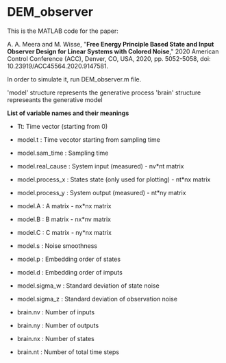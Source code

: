 # DEM_observer

This is the MATLAB code for the paper: 

A. A. Meera and M. Wisse, "**Free Energy Principle Based State and Input Observer Design for Linear Systems with Colored Noise**," 2020 American Control Conference (ACC), Denver, CO, USA, 2020, pp. 5052-5058, doi: 10.23919/ACC45564.2020.9147581.


In order to simulate it, run DEM_observer.m file.

'model' structure represents the generative process 
'brain' structure represeants the generative model

**List of variable names and their meanings**

 * Tt:                Time vector (starting from 0)
 * model.t :          Time vecotor starting from sampling time
 * model.sam_time :   Sampling time
 * model.real_cause :  System input (measured) - nv*nt matrix
 * model.process_x :  States state (only used for plotting) - nt*nx matrix
 * model.process_y :  System output (measured)    - nt*ny matrix
 * model.A        :   A matrix - nx*nx matrix
 * model.B        :   B matrix - nx*nv matrix
 * model.C        :   C matrix - ny*nx matrix
 * model.s        :   Noise smoothness
 * model.p       :   Embedding order of states
 * model.d        :   Embedding order of imputs
 * model.sigma_w  :   Standard deviation of state noise
 * model.sigma_z  :   Standard deviation of observation noise

 * brain.nv        :  Number of inputs
 * brain.ny       :   Number of outputs
 * brain.nx        :  Number of states
 * brain.nt        :  Number of total time steps
